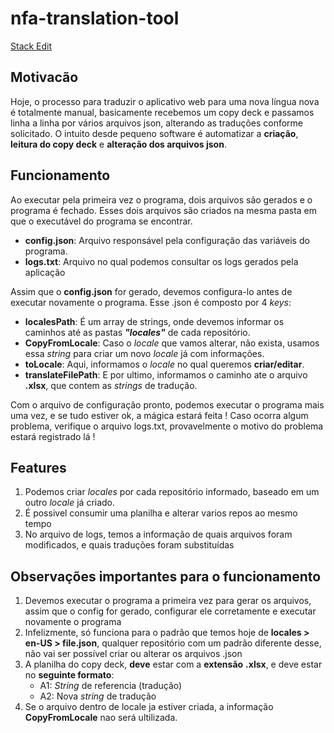 # nfa-translation-tool

[Stack Edit](https://stackedit.io/)

## Motivacão
Hoje, o processo para traduzir o aplicativo web para uma nova língua nova é totalmente manual, basicamente recebemos um copy deck e passamos linha a linha por vários arquivos json, alterando as traduções conforme solicitado.
O intuito desde pequeno software é automatizar a **criação**, **leitura do copy deck** e **alteração dos arquivos json**.


## Funcionamento

Ao executar pela primeira vez o programa, dois arquivos são gerados e o programa é fechado. Esses dois arquivos são criados na mesma pasta em que o executável do programa se encontrar.

 - **config.json**:  Arquivo responsável pela configuração das variáveis do programa.
 - **logs.txt**: Arquivo no qual podemos consultar os logs gerados pela aplicação 

Assim que o **config.json** for gerado, devemos configura-lo antes de executar novamente o programa. 
Esse .json é composto por 4 *keys*:

 - **localesPath**: É um array de strings, onde devemos informar os caminhos até as pastas ***"locales"*** de cada repositório.
 - **CopyFromLocale**: Caso o *locale* que vamos alterar, não exista, usamos essa *string* para criar um novo *locale* já com informações.
 - **toLocale**: Aqui, informamos o *locale* no qual queremos **criar/editar**.
 - **translateFilePath**: E por ultimo, informamos o caminho ate o arquivo **.xlsx**, que contem as *strings* de tradução.

Com o arquivo de configuração pronto, podemos executar o programa mais uma vez, e se tudo estiver ok, a mágica estará feita !
Caso ocorra algum problema, verifique o arquivo logs.txt, provavelmente o motivo do problema estará registrado lá !

## Features

 1. Podemos criar *locales* por cada repositório informado, baseado em um outro *locale* já criado.
 2. É possivel consumir uma planilha e alterar varios repos ao mesmo tempo
 3. No arquivo de logs, temos a informação de quais arquivos foram modificados, e quais traduções foram substituídas

## Observações importantes para o funcionamento

 1. Devemos executar o programa a primeira vez para gerar os arquivos, assim que o config for gerado, configurar ele corretamente e executar novamente o programa
 2. Infelizmente, só funciona para o padrão que temos hoje de **locales > en-US > file.json**, qualquer repositório com um padrão diferente desse, não vai ser possível criar ou alterar os arquivos .json 
 3. A planilha do copy deck, **deve** estar com a **extensão** **.xlsx**, e deve estar no **seguinte formato**: 
	 - A1: *String* de referencia (tradução)
	 - A2: Nova *string* de tradução
 4. Se o arquivo dentro de locale ja estiver criada, a informação **CopyFromLocale** nao será ultilizada.
